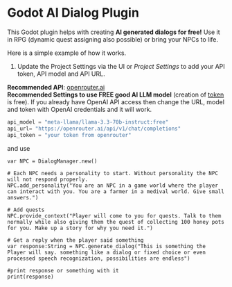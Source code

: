 # Godot AI Dialog Plugin

This Godot plugin helps with creating **AI generated dialogs for free!** Use it in RPG (dynamic quest assigning also possible) or bring your NPCs to life.

Here is a simple example of how it works.
1. Update the Project Settings via the UI or *Project Settings* to add your API token, API model and API URL.

**Recommended API**: [openrouter.ai](https://openrouter.ai/)<br> 
**Recommended Settings to use FREE good AI LLM model** (creation of [token](https://openrouter.ai/settings/keys) is free). If you already have OpenAI API access then change the URL, model and token with OpenAI credentials and it will work.
```py
api_model = "meta-llama/llama-3.3-70b-instruct:free"
api_url= "https://openrouter.ai/api/v1/chat/completions"
api_token = "your token from openrouter"
```

and use
```gdscript
var NPC = DialogManager.new()

# Each NPC needs a personality to start. Without personality the NPC will not respond properly.
NPC.add_personality("You are an NPC in a game world where the player can interact with you. You are a farmer in a medival world. Give small answers.")

# Add quests
NPC.provide_context("Player will come to you for quests. Talk to them normally while also giving them the quest of collecting 100 honey pots for you. Make up a story for why you need it.")

# Get a reply when the player said something
var response:String = NPC.generate_dialog("This is something the Player will say. something like a dialog or fixed choice or even processed speech recognization, possibilities are endless")

#print response or something with it
print(response)
```
